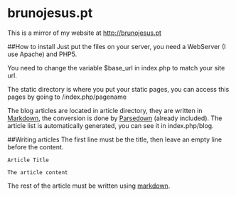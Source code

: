 # brunojesus.pt
This is a mirror of my website at http://brunojesus.pt


##How to install
Just put the files on your server, you need a WebServer (I use Apache) and PHP5.

You need to change the variable $base_url in index.php to match your site url.

The static directory is where you put your static pages, you can access this pages by going to /index.php/pagename

The blog articles are located in article directory, they are written in [Markdown](http://daringfireball.net/projects/markdown/syntax), the conversion is done by [Parsedown](https://github.com/erusev/parsedown) (already included). The article list is automatically generated, you can see it in index.php/blog.

##Writing articles
The first line must be the title, then leave an empty line before the content.
```
Article Title

The article content
```

The rest of the article must be written using [markdown](http://daringfireball.net/projects/markdown/syntax).
